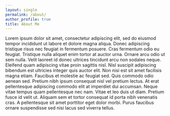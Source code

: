```yaml
---
layout: single
permalink: /about/
author_profile: true
title: About Me
---
```


Lorem ipsum dolor sit amet, consectetur adipiscing elit, sed do eiusmod tempor incididunt ut labore et dolore magna aliqua. Donec adipiscing tristique risus nec feugiat in fermentum posuere. Cras fermentum odio eu feugiat. Tristique nulla aliquet enim tortor at auctor urna. Ornare arcu odio ut sem nulla. Velit laoreet id donec ultrices tincidunt arcu non sodales neque. Eleifend quam adipiscing vitae proin sagittis nisl. Nisl suscipit adipiscing bibendum est ultricies integer quis auctor elit. Non nisi est sit amet facilisis magna etiam. Faucibus et molestie ac feugiat sed. Quis commodo odio aenean sed. Pretium nibh ipsum consequat nisl vel pretium lectus. At erat pellentesque adipiscing commodo elit at imperdiet dui accumsan. Neque vitae tempus quam pellentesque nec nam. Vitae et leo duis ut diam. Pretium fusce id velit ut. Aliquam sem et tortor consequat id porta nibh venenatis cras. A pellentesque sit amet porttitor eget dolor morbi. Purus faucibus ornare suspendisse sed nisi lacus sed viverra tellus.
